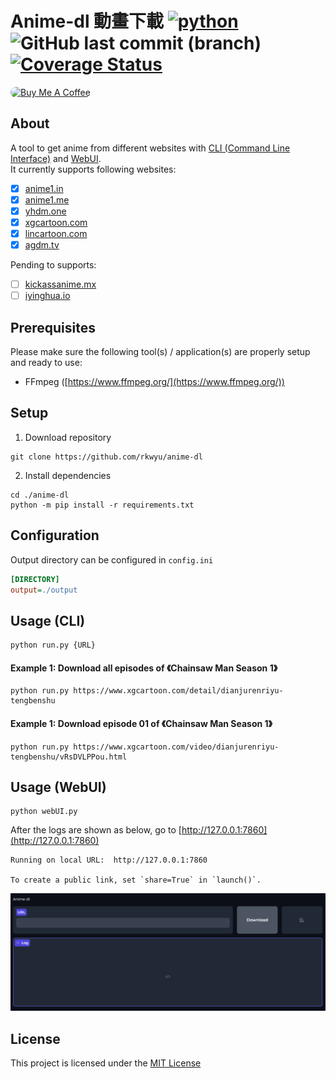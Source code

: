 # Anime-dl 動畫下載 [![python](https://img.shields.io/badge/Python-3.11-3776AB.svg?style=flat&logo=python&logoColor=white)](https://www.python.org) ![GitHub last commit (branch)](https://img.shields.io/github/last-commit/rkwyu/anime-dl/main) [![Coverage Status](https://coveralls.io/repos/github/rkwyu/anime-dl/badge.svg?branch=main)](https://coveralls.io/github/rkwyu/anime-dl?branch=main)  

<a href="https://buymeacoffee.com/r1y5i" target="_blank">
<img style="border-radius: 20px" src="https://cdn.buymeacoffee.com/buttons/default-orange.png" alt="Buy Me A Coffee" height="41" width="174">
</a>

## About ##
A tool to get anime from different websites with [CLI (Command Line Interface)](#usage-cli) and [WebUI](#usage-webui).  
It currently supports following websites:  
- [x] [anime1.in](https://anime1.in/)  
- [x] [anime1.me](https://anime1.me/)  
- [x] [yhdm.one](https://yhdm.one/)  
- [x] [xgcartoon.com](https://www.xgcartoon.com/)
- [x] [lincartoon.com](https://www.lincartoon.com/)
- [x] [agdm.tv](https://www.agdm.tv/)

Pending to supports:  
- [ ] [kickassanime.mx](https://www1.kickassanime.mx/)
- [ ] [iyinghua.io](http://www.iyinghua.io/)

## Prerequisites ##
Please make sure the following tool(s) / application(s) are properly setup and ready to use:
- FFmpeg ([https://www.ffmpeg.org/](https://www.ffmpeg.org/))

## Setup ##
1. Download repository  
```console
git clone https://github.com/rkwyu/anime-dl
```
2. Install dependencies
```console
cd ./anime-dl
python -m pip install -r requirements.txt
```

## Configuration ##
Output directory can be configured in `config.ini`
```ini
[DIRECTORY]
output=./output
```

## Usage (CLI) ##
```console
python run.py {URL}
```

#### Example 1: Download all episodes of 《Chainsaw Man Season 1》 ####
```console
python run.py https://www.xgcartoon.com/detail/dianjurenriyu-tengbenshu
```
#### Example 1: Download episode 01 of 《Chainsaw Man Season 1》 ####
```console
python run.py https://www.xgcartoon.com/video/dianjurenriyu-tengbenshu/vRsDVLPPou.html
```

## Usage (WebUI) ##
```console
python webUI.py
```
After the logs are shown as below, go to [http://127.0.0.1:7860](http://127.0.0.1:7860)
```console
Running on local URL:  http://127.0.0.1:7860

To create a public link, set `share=True` in `launch()`.
```
![anime-al screenshot](docs/screenshot.png?raw=true "anime-al")


## License ##
This project is licensed under the [MIT License](LICENSE.md)

